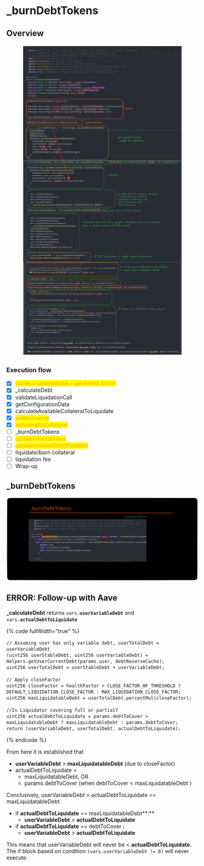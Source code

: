 # \_burnDebtTokens

## Overview

<figure><img src="../../.gitbook/assets/image (205).png" alt=""><figcaption></figcaption></figure>

### Execution flow

* [x] <mark style="color:orange;">cache + updateState + get health factor</mark>
* [x] \_calculateDebt
* [x] validateLiquidationCall
* [x] getConfigurationData
* [x] calculateAvailableCollateralToLiquidate
* [x] <mark style="color:orange;">setBorrowing</mark>
* [x] <mark style="color:orange;">setUsingAsCollateral</mark>
* [ ] \_burnDebtTokens
* [ ] <mark style="color:orange;">updateInterestRates</mark>
* [ ] <mark style="color:orange;">updateIsolatedDebtIfIsolated</mark>
* [ ] liquidate/burn collateral
* [ ] liquidation fee
* [ ] Wrap-up

## \_burnDebtTokens

<img src="../../.gitbook/assets/file.excalidraw (21).svg" alt="" class="gitbook-drawing">









## ERROR: Follow-up with Aave&#x20;

**\_calculateDebt** returns `vars.`**`userVariableDebt`** and `vars.`**`actualDebtToLiquidate`**

{% code fullWidth="true" %}
```solidity
// Assuming user has only variable debt, userTotalDebt = userVariableDebt
(uint256 userStableDebt, uint256 userVariableDebt) = Helpers.getUserCurrentDebt(params.user, debtReserveCache);
uint256 userTotalDebt = userStableDebt + userVariableDebt;

// Apply closeFactor
uint256 closeFactor = healthFactor > CLOSE_FACTOR_HF_THRESHOLD ? DEFAULT_LIQUIDATION_CLOSE_FACTOR : MAX_LIQUIDATION_CLOSE_FACTOR;
uint256 maxLiquidatableDebt = userTotalDebt.percentMul(closeFactor);

//Is Liquidator covering full or partial?
uint256 actualDebtToLiquidate = params.debtToCover > maxLiquidatableDebt ? maxLiquidatableDebt : params.debtToCover;
return (userVariableDebt, userTotalDebt, actualDebtToLiquidate);
```
{% endcode %}

From here it is established that&#x20;

* **userVariableDebt** > **maxLiquidatableDebt** (due to closeFactor)
* actualDebtToLiquidate =&#x20;
  * maxLiquidatableDebt, OR
  * params.debtToCover (when debtToCover < maxLiquidatableDebt )

Conclusively, userVariableDebt > actualDebtToLiquidate == maxLiquidatableDebt&#x20;

* if **actualDebtToLiquidate** == maxLiquidatableDebt**:**&#x20;
  * **userVariableDebt** > **actualDebtToLiquidate**&#x20;
* if **actualDebtToLiquidate** == debtToCover **:**&#x20;
  * **userVariableDebt** > **actualDebtToLiquidate**&#x20;

This means that userVariableDebt will never be < **actualDebtToLiquidate.** The if block based on condition `(vars.userVariableDebt != 0)` will never execute.

